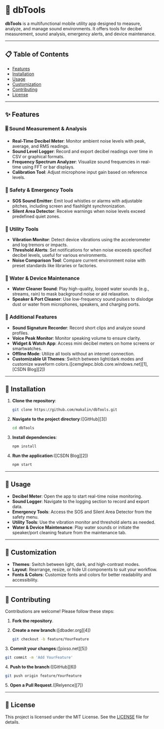 # 📱 dbTools

**dbTools** is a multifunctional mobile utility app designed to measure, analyze, and manage sound environments. It offers tools for decibel measurement, sound analysis, emergency alerts, and device maintenance.

---

## 📋 Table of Contents

* [Features](#features)
* [Installation](#installation)
* [Usage](#usage)
* [Customization](#customization)
* [Contributing](#contributing)
* [License](#license)

---

## ✨ Features

### 🎚️ Sound Measurement & Analysis

* **Real-Time Decibel Meter**: Monitor ambient noise levels with peak, average, and RMS readings.
* **Sound Level Logger**: Record and export decibel readings over time in CSV or graphical formats.
* **Frequency Spectrum Analyzer**: Visualize sound frequencies in real-time using FFT or bar displays.
* **Calibration Tool**: Adjust microphone input gain based on reference levels.

### 🚨 Safety & Emergency Tools

* **SOS Sound Emitter**: Emit loud whistles or alarms with adjustable pitches, including screen and flashlight synchronization.
* **Silent Area Detector**: Receive warnings when noise levels exceed predefined quiet zones.

### 🧰 Utility Tools

* **Vibration Monitor**: Detect device vibrations using the accelerometer and log tremors or impacts.
* **Threshold Alerts**: Set notifications for when noise exceeds specified decibel levels, useful for various environments.
* **Noise Comparison Tool**: Compare current environment noise with preset standards like libraries or factories.

### 🌊 Water & Device Maintenance

* **Water Cleaner Sound**: Play high-quality, looped water sounds (e.g., streams, rain) to mask background noise or aid relaxation.
* **Speaker & Port Cleaner**: Use low-frequency sound pulses to dislodge dust or water from microphones, speakers, and charging ports.

### 🔧 Additional Features

* **Sound Signature Recorder**: Record short clips and analyze sound profiles.
* **Voice Peak Monitor**: Monitor speaking volume to ensure clarity.
* **Widget & Watch App**: Access mini decibel meters on home screens or smartwatches.
* **Offline Mode**: Utilize all tools without an internet connection.
* **Customizable UI Themes**: Switch between light/dark modes and customize waveform colors.([cemglwpc.blob.core.windows.net][1], [CSDN Blog][2])

---

## 📲 Installation

1. **Clone the repository**:

   ```bash
   git clone https://github.com/makalin/dbTools.git
   ```



2. **Navigate to the project directory**:([GitHub][3])

   ```bash
   cd dbTools
   ```



3. **Install dependencies**:

   ```bash
   npm install
   ```



4. **Run the application**:([CSDN Blog][2])

   ```bash
   npm start
   ```



---

## 🚀 Usage

* **Decibel Meter**: Open the app to start real-time noise monitoring.
* **Sound Logger**: Navigate to the logging section to record and export data.
* **Emergency Tools**: Access the SOS and Silent Area Detector from the safety menu.
* **Utility Tools**: Use the vibration monitor and threshold alerts as needed.
* **Water & Device Maintenance**: Play water sounds or initiate the speaker/port cleaning feature from the maintenance tab.

---

## 🎨 Customization

* **Themes**: Switch between light, dark, and high-contrast modes.
* **Layout**: Rearrange, resize, or hide UI components to suit your workflow.
* **Fonts & Colors**: Customize fonts and colors for better readability and accessibility.

---

## 🤝 Contributing

Contributions are welcome! Please follow these steps:

1. **Fork the repository**.
2. **Create a new branch**:([dbader.org][4])

   ```bash
   git checkout -b feature/YourFeature
   ```


3\. **Commit your changes**:([pixso.net][5])

```bash
git commit -m 'Add YourFeature'
```


4\. **Push to the branch**:([GitHub][6])

```bash
git push origin feature/YourFeature
```


5\. **Open a Pull Request**.([Relyence][7])

---

## 📄 License

This project is licensed under the MIT License. See the [LICENSE](LICENSE) file for details.
